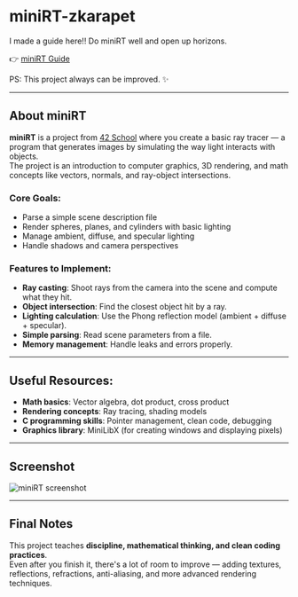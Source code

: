 # miniRT-zkarapet

I made a guide here!! Do miniRT well and open up horizons.

👉 [miniRT Guide](https://docs.google.com/document/d/14-eWon75qrmjPF_HO1pIy2w6xwjLi-eOZdC5_N_mcm4/edit)

PS: This project always can be improved. ✨

---

## About miniRT

**miniRT** is a project from [42 School](https://42.fr/en/homepage/) where you create a basic ray tracer — a program that generates images by simulating the way light interacts with objects.  
The project is an introduction to computer graphics, 3D rendering, and math concepts like vectors, normals, and ray-object intersections.

### Core Goals:
- Parse a simple scene description file
- Render spheres, planes, and cylinders with basic lighting
- Manage ambient, diffuse, and specular lighting
- Handle shadows and camera perspectives

### Features to Implement:
- **Ray casting**: Shoot rays from the camera into the scene and compute what they hit.
- **Object intersection**: Find the closest object hit by a ray.
- **Lighting calculation**: Use the Phong reflection model (ambient + diffuse + specular).
- **Simple parsing**: Read scene parameters from a file.
- **Memory management**: Handle leaks and errors properly.

---

## Useful Resources:
- **Math basics**: Vector algebra, dot product, cross product
- **Rendering concepts**: Ray tracing, shading models
- **C programming skills**: Pointer management, clean code, debugging
- **Graphics library**: MiniLibX (for creating windows and displaying pixels)

---

## Screenshot

![miniRT screenshot](https://github.com/user-attachments/assets/41635587-c5d7-49fa-9b89-54e6019547b4)

---

## Final Notes

This project teaches **discipline, mathematical thinking, and clean coding practices**.  
Even after you finish it, there's a lot of room to improve — adding textures, reflections, refractions, anti-aliasing, and more advanced rendering techniques.
